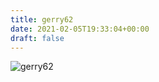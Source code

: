 ```yaml
---
title: gerry62
date: 2021-02-05T19:33:04+00:00
draft: false
---
```


![gerry62](/images/2019.jpeg)


